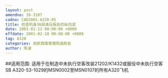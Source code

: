 ```yaml
---
layout: post
amendno: 39-3107
cadno: CAD2001-A320-05
title: 检查机身36段承压板处的纵向梁
date: 2001-01-22 00:00:00 +0800
effdate: 2001-02-10 00:00:00 +0800
tag: A320
categories: 民航西南管理局适航处
author: 陈波
---
```


##适用范围:
适用于在制造中未执行空客改装21202/K1432或服役中未执行空客SB A320-53-1029的MSN0002至MSN0107的所有A320飞机

